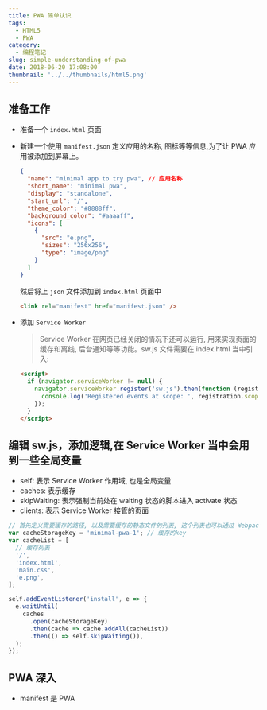 ```yaml
---
title: PWA 简单认识
tags:
  - HTML5
  - PWA
category:
  - 编程笔记
slug: simple-understanding-of-pwa
date: 2018-06-20 17:08:00
thumbnail: '../../thumbnails/html5.png'
---
```


## 准备工作

- 准备一个 `index.html` 页面
- 新建一个使用 `manifest.json` 定义应用的名称, 图标等等信息,为了让 PWA 应用被添加到屏幕上。

  ```json
  {
    "name": "minimal app to try pwa", // 应用名称
    "short_name": "minimal pwa",
    "display": "standalone",
    "start_url": "/",
    "theme_color": "#8888ff",
    "background_color": "#aaaaff",
    "icons": [
      {
        "src": "e.png",
        "sizes": "256x256",
        "type": "image/png"
      }
    ]
  }
  ```

  然后将上 `json` 文件添加到 `index.html` 页面中

  ```html
  <link rel="manifest" href="manifest.json" />
  ```

- 添加 `Service Worker`

  > Service Worker 在网页已经关闭的情况下还可以运行, 用来实现页面的缓存和离线, 后台通知等等功能。sw.js 文件需要在 index.html 当中引入:

  ```html
  <script>
    if (navigator.serviceWorker != null) {
      navigator.serviceWorker.register('sw.js').then(function (registration) {
        console.log('Registered events at scope: ', registration.scope);
      });
    }
  </script>
  ```

## 编辑 sw.js，添加逻辑,在 Service Worker 当中会用到一些全局变量

- self: 表示 Service Worker 作用域, 也是全局变量
- caches: 表示缓存
- skipWaiting: 表示强制当前处在 waiting 状态的脚本进入 activate 状态
- clients: 表示 Service Worker 接管的页面

```js
// 首先定义需要缓存的路径, 以及需要缓存的静态文件的列表, 这个列表也可以通过 Webpack 插件生成。
var cacheStorageKey = 'minimal-pwa-1'; // 缓存的key
var cacheList = [
  // 缓存列表
  '/',
  'index.html',
  'main.css',
  'e.png',
];

self.addEventListener('install', e => {
  e.waitUntil(
    caches
      .open(cacheStorageKey)
      .then(cache => cache.addAll(cacheList))
      .then(() => self.skipWaiting()),
  );
});
```

## PWA 深入

- manifest 是 PWA
